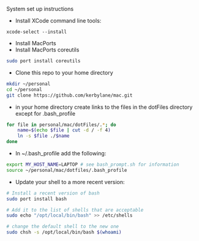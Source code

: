 System set up instructions

- Install XCode command line tools:
```
xcode-select --install
```
- Install MacPorts
- Install MacPorts coreutils
```bash
sudo port install coreutils
```
- Clone this repo to your home directory
```bash
mkdir ~/personal
cd ~/personal
git clone https://github.com/kerbylane/mac.git
```
- in your home directory create links to the files in the dotFiles directory except for .bash_profile
```bash
for file in personal/mac/dotFiles/.*; do 
    name=$(echo $file | cut -d / -f 4)
    ln -s $file ./$name
done
```
- In ~/.bash_profile add the following:
```bash
export MY_HOST_NAME=LAPTOP # see bash_prompt.sh for information
source ~/personal/mac/dotfiles/.bash_profile
```
- Update your shell to a more recent version:
```bash
# Install a recent version of bash
sudo port install bash

# Add it to the list of shells that are acceptable
sudo echo "/opt/local/bin/bash" >> /etc/shells

# change the default shell to the new one
sudo chsh -s /opt/local/bin/bash $(whoami)
```
